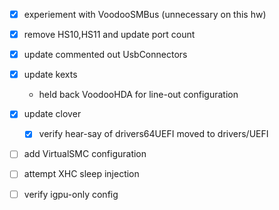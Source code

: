 - [x] experiement with VoodooSMBus (unnecessary on this hw)
- [x] remove HS10,HS11 and update port count
- [x] update commented out UsbConnectors
- [x] update kexts
  * held back VoodooHDA for line-out configuration
- [x] update clover
  * [x] verify hear-say of drivers64UEFI moved to drivers/UEFI
- [ ] add VirtualSMC configuration
- [ ] attempt XHC sleep injection
- [ ] verify igpu-only config

